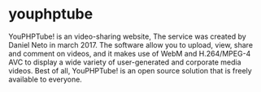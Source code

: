 # youphptube
YouPHPTube! is an video-sharing website, The service was created by Daniel Neto in march 2017.  The software allow you to upload, view, share and comment on videos, and it makes use of WebM and H.264/MPEG-4 AVC to display a wide variety of user-generated and corporate media videos.  Best of all, YouPHPTube! is an open source solution that is freely available to everyone.

